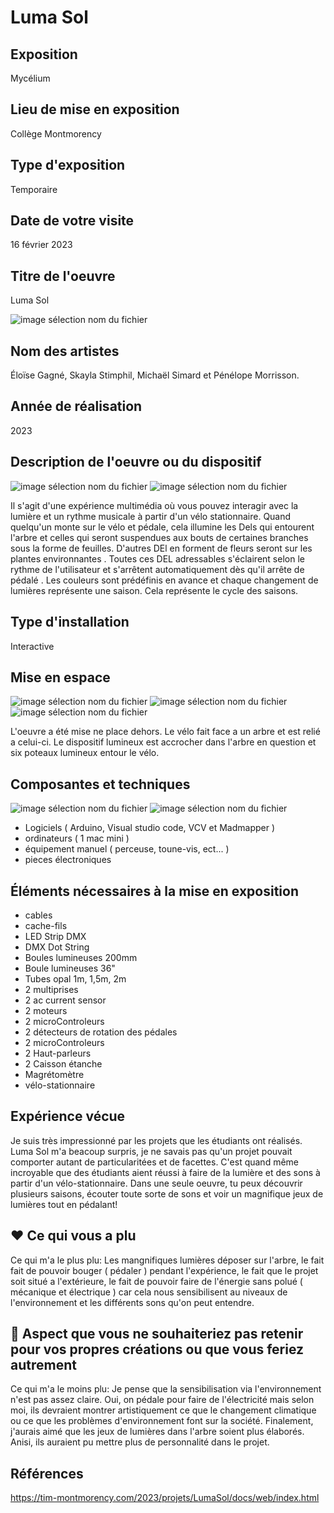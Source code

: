# **Luma Sol**

## Exposition
Mycélium

## Lieu de mise en exposition
Collège Montmorency

## Type d'exposition
Temporaire

## Date de votre visite
16 février 2023

## Titre de l'oeuvre
Luma Sol

![image sélection nom du fichier](media/lumasol_photo_03.jpg)

## Nom des artistes
Éloïse Gagné, Skayla Stimphil, Michaël Simard et Pénélope Morrisson.

## Année de réalisation
2023

## Description de l'oeuvre ou du dispositif
![image sélection nom du fichier](media/lumasol_photo_02.png)
![image sélection nom du fichier](media/lumasol_photo_02.png)

Il s'agit d'une expérience multimédia où vous pouvez interagir avec la lumière et un rythme musicale à partir d'un vélo stationnaire. Quand quelqu'un monte sur le vélo et pédale, cela illumine les Dels qui entourent l'arbre et celles qui seront suspendues aux bouts de certaines branches sous la forme de feuilles. D'autres DEl en forment de fleurs seront sur les plantes environnantes . Toutes ces DEL adressables s'éclairent selon le rythme de l'utilisateur et s'arrêtent automatiquement dès qu'il arrête de pédalé . Les couleurs sont prédéfinis en avance et chaque changement de lumières représente une saison. Cela représente le cycle des saisons.

## Type d'installation
Interactive

## Mise en espace
![image sélection nom du fichier](media/lumasol_photo_croquis.png)
![image sélection nom du fichier](media/luminasol_photo_04.jpg)
![image sélection nom du fichier](media/luminasol_photo_05.png)

L'oeuvre a été mise ne place dehors. Le vélo fait face a un arbre et est relié a celui-ci. Le dispositif lumineux est accrocher dans l'arbre en question et six poteaux lumineux entour le vélo.

## Composantes et techniques
![image sélection nom du fichier](media/lumasol_photo_technique_01.png)
![image sélection nom du fichier](media/lumasol_photo_technique_02.png)
- Logiciels ( Arduino, Visual studio code, VCV et Madmapper )
- ordinateurs ( 1 mac mini )
- équipement manuel ( perceuse, toune-vis, ect... )
- pieces électroniques

## Éléments nécessaires à la mise en exposition
- cables
- cache-fils
- LED Strip DMX
- DMX Dot String
- Boules lumineuses 200mm
- Boule lumineuses 36"
- Tubes opal 1m, 1,5m, 2m
- 2 multiprises
- 2 ac current sensor
- 2 moteurs
- 2 microControleurs
- 2 détecteurs de rotation des pédales
- 2 microControleurs
- 2 Haut-parleurs
- 2 Caisson étanche
- Magrétomètre
- vélo-stationnaire

## Expérience vécue
Je suis très impressionné par les projets que les étudiants ont réalisés. Luma Sol m'a beacoup surpris, je ne savais pas qu'un projet pouvait comporter autant de particularitées et de facettes. C'est quand même incroyable que des étudiants aient réussi à faire de la lumière et des sons à partir d'un vélo-stationnaire. Dans une seule oeuvre, tu peux découvrir plusieurs saisons, écouter toute sorte de sons et voir un magnifique jeux de lumières tout en pédalant! 

## ❤️ Ce qui vous a plu
Ce qui m'a le plus plu: Les mangnifiques lumières déposer sur l'arbre, le fait fait de pouvoir bouger ( pédaler ) pendant l'expérience, le fait que le projet soit situé a l'extérieure, le fait de pouvoir faire de l'énergie sans polué ( mécanique et électrique ) car cela nous sensibilisent au niveaux de l'environnement et les différents sons qu'on peut entendre.

## 🤔 Aspect que vous ne souhaiteriez pas retenir pour vos propres créations ou que vous feriez autrement
Ce qui m'a le moins plu: Je pense que la sensibilisation via l'environnement n'est pas assez claire. Oui, on pédale pour faire de l'électricité mais selon moi, ils devraient montrer artistiquement ce que le changement climatique ou ce que les problèmes d'environnement font sur la société. Finalement, j'aurais aimé que les jeux de lumières dans l'arbre soient plus élaborés. Anisi, ils auraient pu mettre plus de personnalité dans le projet.

## Références
https://tim-montmorency.com/2023/projets/LumaSol/docs/web/index.html
